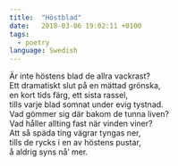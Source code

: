 ```yaml
---
title:  "Höstblad"
date:   2018-03-06 19:02:11 +0100
tags:
  - poetry
language: Swedish
---
```

Är inte höstens blad de allra vackrast?  
Ett dramatiskt slut på en mättad grönska,  
en kort tids färg, ett sista rassel,  
tills varje blad somnat under evig tystnad.  
Vad gömmer sig där bakom de tunna liven?  
Vad håller allting fast när vinden viner?  
Att så späda ting vägrar tyngas ner,  
tills de rycks i en av höstens pustar,  
                    å aldrig syns nå’ mer.  
